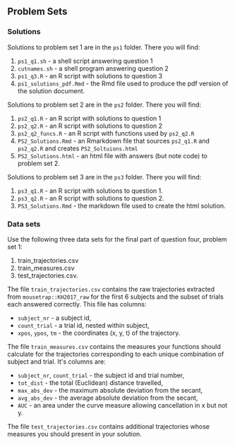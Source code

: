 ## Problem Sets

### Solutions

Solutions to problem set 1 are in the `ps1` folder. There you will find:

  1. `ps1_q1.sh` - a shell script answering question 1
  1. `cutnames.sh` - a shell program answering question 2 
  1. `ps1_q3.R` - an R script with solutions to question 3
  1. `ps1_solutions_pdf.Rmd` - the Rmd file used to produce the pdf version of the solution document.

Solutions to problem set 2 are in the `ps2` folder.  There you will find:

  1. `ps2_q1.R` - an R script with solutions to question 1
  1. `ps2_q2.R` - an R script with solutions to question 2
  1. `ps2_q2_funcs.R` - an R script with functions used by `ps2_q2.R`
  1. `PS2_Solutions.Rmd` - an Rmarkdown file that sources `ps2_q1.R` and `ps2_q2.R` and 
     			   creates `PS2_Soltuions.html`
  1. `PS2_Solutions.html` - an html file with answers (but note code) to problem set 2.

Solutions to problem set 3 are in the `ps3` folder. There you will find:

 1. `ps3_q1.R` - an R script with solutions to question 1.
 1. `ps3_q2.R` - an R script with solutions to question 2.
 1. `PS3_Solutions.Rmd` - the markdown file used to create the html solution.

### Data sets

Use the following three data sets for the final
part of question four, problem set 1:
  1. train_trajectories.csv
  1. train_measures.csv
  1. test_trajectories.csv.

The file `train_trajectories.csv` contains the raw trajectories
extracted from `mousetrap::KH2017_raw` for the first 6 subjects
and the subset of trials each answered correctly. This file has
columns:
  - `subject_nr` - a subject id,
  - `count_trial` - a trial id, nested within subject,
  - `xpos`, `ypos`, `tm` - the coordinates (x, y, t) of the trajectory.

The file `train_measures.csv` contains the measures your functions
should calculate for the trajectories corresponding to each unique 
combination of subject and trial.  It's columns are:
  - `subject_nr`, `count_trial` - the subject id and trial number,
  - `tot_dist` - the total (Euclidean) distance travelled,
  - `max_abs_dev` - the maximum absolute deviation from the secant,
  - `avg_abs_dev` - the average absolute deviation from the secant,
  - `AUC` - an area under the curve measure allowing cancellation in x
but not y. 

The file `test_trajectories.csv` contains additional trajectories whose
measures you should present in your solution.  